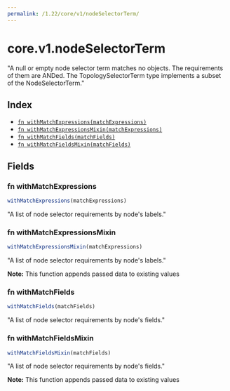 ```yaml
---
permalink: /1.22/core/v1/nodeSelectorTerm/
---
```


# core.v1.nodeSelectorTerm

"A null or empty node selector term matches no objects. The requirements of them are ANDed. The TopologySelectorTerm type implements a subset of the NodeSelectorTerm."

## Index

* [`fn withMatchExpressions(matchExpressions)`](#fn-withmatchexpressions)
* [`fn withMatchExpressionsMixin(matchExpressions)`](#fn-withmatchexpressionsmixin)
* [`fn withMatchFields(matchFields)`](#fn-withmatchfields)
* [`fn withMatchFieldsMixin(matchFields)`](#fn-withmatchfieldsmixin)

## Fields

### fn withMatchExpressions

```ts
withMatchExpressions(matchExpressions)
```

"A list of node selector requirements by node's labels."

### fn withMatchExpressionsMixin

```ts
withMatchExpressionsMixin(matchExpressions)
```

"A list of node selector requirements by node's labels."

**Note:** This function appends passed data to existing values

### fn withMatchFields

```ts
withMatchFields(matchFields)
```

"A list of node selector requirements by node's fields."

### fn withMatchFieldsMixin

```ts
withMatchFieldsMixin(matchFields)
```

"A list of node selector requirements by node's fields."

**Note:** This function appends passed data to existing values
